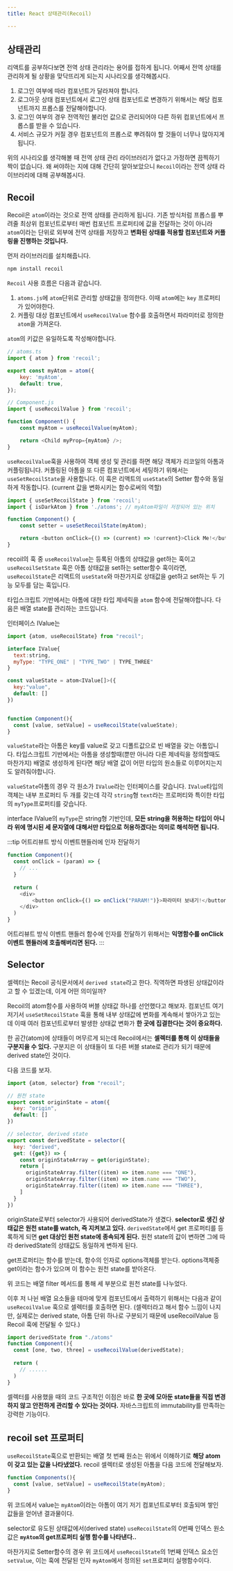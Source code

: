 ```yaml
---
title: React 상태관리(Recoil)

---
```

## 상태관리

리액트를 공부하다보면 전역 상태 관리라는 용어를 접하게 됩니다. 어째서 전역 상태를 관리하게 될 상황을 맞닥뜨리게 되는지 시나리오를 생각해봅시다.

1. 로그인 여부에 따라 컴포넌트가 달라져야 합니다.
2. 로그아웃 상태 컴포넌트에서 로그인 상태 컴포넌트로 변경하기 위해서는 해당 컴포넌트까지 프롭스를 전달해야합니다.
3. 로그인 여부의 경우 전역적인 불리언 값으로 관리되어야 다른 하위 컴포넌트에서 프롭스를 받을 수 있습니다.
4. 서비스 규모가 커질 경우 컴포넌트의 프롭스로 뿌려줘야 할 것들이 너무나 많아지게 됩니다.

위의 시나리오를 생각해볼 때 전역 상태 관리 라이브러리가 없다고 가정하면 끔찍하기 짝이 없습니다. 왜 써야하는 지에 대해 간단히 알아보았으니 `Recoil`이라는 전역 상태 라이브러리에 대해 공부해봅시다.

## Recoil

Recoil은 `atom`이라는 것으로 전역 상태를 관리하게 됩니다. 기존 방식처럼 프롭스를 뿌려줄 최상위 컴포넌트로부터 매번 컴포넌트 프로퍼티에 값을 전달하는 것이 아니라 `atom`이라는 단위로 외부에 전역 상태를 저장하고 **변화된 상태를 적용할 컴포넌트와 커플링을 진행하는 것입니다.**

먼저 라이브러리를 설치해줍니다.

```sh
npm install recoil
```

`Recoil` 사용 흐름은 다음과 같습니다.

1. `atoms.js`에 `atom`단위로 관리할 상태값을 정의한다. 이때 `atom`에는 `key` 프로퍼티가 있어야한다.
2. 커플링 대상 컴포넌트에서 `useRecoilValue` 함수를 호출하면서 파라미터로 정의한 `atom`을 가져온다.

`atom`의 키값은 유일하도록 작성해야합니다.

```js
// atoms.ts
import { atom } from 'recoil';

export const myAtom = atom({
    key: 'myAtom',
    default: true,
});
```

```js
// Component.js
import { useRecoilValue } from 'recoil';

function Component() {
    const myAtom = useRecoilValue(myAtom);

    return <Child myProp={myAtom} />;
}
```

`useRecoilValue`훅을 사용하여 객체 생성 및 관리를 하면 해당 객체가 리코일의 아톰과 커플링됩니다. 커플링된 아톰을 또 다른 컴포넌트에서 세팅하기 위해서는 `useSetRecoilState`을 사용합니다. 이 훅은 리액트의 `useState`의 Setter 함수와 동일하게 작동합니다. (current 값을 변화시키는 함수로써의 역할)

```javascript
import { useSetRecoilState } from 'recoil';
import { isDarkAtom } from './atoms'; // myAtom파일이 저장되어 있는 위치

function Component() {
    const setter = useSetRecoilState(myAtom);

    return <button onClick={() => (current) => !current}>Click Me!</button>;
}
```

recoil의 훅 중 `useRecoilValue`는 등록된 아톰의 상태값을 get하는 훅이고 `useRecoilSetState` 훅은 아톰 상태값을 set하는 setter함수 훅이라면, `useRecoilState`은 리액트의 `useState`와 마찬가지로 상태값을 get하고 set하는 두 기능 모두를 담는 훅입니다.

타입스크립트 기반에서는 아톰에 대한 타입 제네릭을 `atom` 함수에 전달해야합니다. 다음은 배열 state를 관리하는 코드입니다.

인터페이스 IValue는 

```javascript
import {atom, useRecoilState} from "recoil";

interface IValue{
  text:string,
  myType: "TYPE_ONE" | "TYPE_TWO" | TYPE_THREE"
}

const valueState = atom<IValue[]>({
  key:"value",
  default: []
})


function Component(){
  const [value, setValue] = useRecoilState(valueState);
}  
```

`valueState`라는 아톰은 key를 value로 갖고 디폴트값으로 빈 배열을 갖는 아톰입니다. 타입스크립트 기반에서는 아톰을 생성할때(뿐만 아니라 다른 제네릭을 정의할때도 마찬가지) 배열로 생성하게 된다면 해당 배열 값이 어떤 타입의 원소들로 이루어지는지도 알려줘야합니다.

`valueState`아톰의 경우 각 원소가 `IValue`라는 인터페이스를 갖습니다. `IValue`타입의 객체는 내부 프로퍼티 두 개를 갖는데 각각 `string`형 `text`라는 프로퍼티와 특이한 타입의 `myType`프로퍼티를 갖습니다.

interface IValue의 `myType`은 string형 기반인데, **모든 string을 허용하는 타입이 아니라 위에 명시된 세 문자열에 대해서만 타입으로 허용하겠다는 의미로 해석하면 됩니다.**

:::tip 어트리뷰트 방식 이벤트핸들러에 인자 전달하기
```javascript
function Component(){
  const onClick = (param) => {
    // ...
  }
  
  return (
    <div>
    	<button onClick={() => onClick("PARAM!")}>파라미터 보내기!</button>
    </div>
  )
}
```
어트리뷰트 방식 이벤트 핸들러 함수에 인자를 전달하기 위해서는 **익명함수를 onClick 이벤트 핸들러에 호출해버리면 된다.**
:::

## Selector
셀렉터는 Recoil 공식문서에서 `derived state`라고 한다. 직역하면 파생된 상태값이라고 할 수 있겠는데, 이게 어떤 의미일까?

Recoil의 atom함수를 사용하여 버블 상태값 하나를 선언했다고 해보자. 컴포넌트 여기 저기서 `useSetRecoilState` 훅을 통해 내부 상태값에 변화를 계속해서 쌓아가고 있는데 이때 여러 컴포넌트로부터 발생한 상태값 변화가 **한 곳에 집결한다는 것이 중요하다.** 

한 공간(atom)에 상태들이 머무르게 되는데 Recoil에서는 **셀렉터를 통해 이 상태들을 구분지을 수 있다.** 구분지은 이 상태들이 또 다른 버블 state로 관리가 되기 때문에 derived state인 것이다.

다음 코드를 보자.
```javascript
import {atom, selector} from "recoil";

// 원천 state
export const originState = atom({
  key: "origin",
  default: []
})

// selector, derived state
export const derivedState = selector({
  key: "derived",
  get: ({get}) => {
    const originStateArray = get(originState);
    return [
      originStateArray.filter((item) => item.name === "ONE"),
      originStateArray.filter((item) => item.name === "TWO"),
      originStateArray.filter((item) => item.name === "THREE"),
    ]
  }
})
```

originState로부터 selector가 사용되어 derivedState가 생겼다. **selector로 생긴 상태값은 원천 state를 watch, 즉 지켜보고 있다.** `derivedState`에서 get 프로퍼티를 등록하게 되면 **get 대상인 원천 state에 종속되게 된다.** 원천 state의 값이 변하면 그에 따라 derivedState의  상태값도 동일하게 변하게 된다.

get프로퍼티는 함수를 받는데, 함수의 인자로 options객체를 받는다. options객체중 get이라는 함수가 있으며 이 함수는 원천 state를 받아온다.

위 코드는 배열 filter 메서드를 통해 세 부분으로 원천 state를 나누었다.

이후 저 나뉜 배열 요소들을 테마에 맞게 컴포넌트에서 출력하기 위해서는 다음과 같이 `useRecoilValue` 훅으로 셀렉터를 호출하면 된다. (셀렉터라고 해서 함수 느낌이 나지만, 실제로는 derived state, 아톰 단위 하나로 구분되기 때문에 useRecoilValue 등 Recoil 훅에 전달될 수 있다.)

```javascript
import derivedState from "./atoms"
function Component(){
  const [one, two, three] = useRecoilValue(derivedState);
  
  return (
    // ......
  )
}
```

셀렉터를 사용했을 때의 코드 구조적인 이점은 바로 **한 곳에 모아둔 state들을 직접 변경하지 않고 안전하게 관리할 수 있다는 것이다.** 자바스크립트의 immutability를 만족하는 강력한 기능이다.

## recoil set 프로퍼티
`useRecoilState`훅으로 반환되는 배열 첫 번째 원소는 위에서 이해하기로 **해당 atom이 갖고 있는 값을 나타냈었다.** recoil 셀렉터로 생성된 아톰을 다음 코드에 전달해보자.
```javascript
function Components(){
  const [value, setValue] = useRecoilState(myAtom);
}
```
위 코드에서 value는 `myAtom`이라는 아톰이 여기 저기 컴포넌트로부터 호출되며 쌓인 값들을 얻어낸 결과물이다.

selector로 유도된 상태값에서(derived state) `useRecoilState`의 0번째 인덱스 원소값은 **`myAtom`의 get프로퍼티 실행 함수를 나타낸다..** 

마찬가지로 Setter함수의 경우 위 코드에서 `useRecoilState`의 1번째 인덱스 요소인 `setValue`, 이는 훅에 전달된 인자 `myAtom`에서 정의된 `set`프로퍼티 실행함수이다.